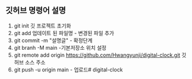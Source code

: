 ## 깃허브 명령어 설명

1. git init 깃 프로젝트 초기화
2. git add 업데이트 된 파일명 - 변경된 파일 추가
3. git commit -m "설명글" - 확정단계
4. git branh -M main -기본저장소 위치 설정
5. git remote add origin https://github.com/Hwangyunji/digital-clock.git 깃허브 소스 주소
6. git push -u origin main - 업로드# digital-clock